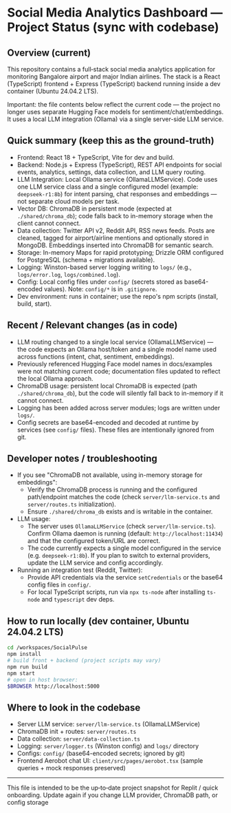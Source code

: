 # Social Media Analytics Dashboard — Project Status (sync with codebase)

## Overview (current)
This repository contains a full‑stack social media analytics application for monitoring Bangalore airport and major Indian airlines. The stack is a React (TypeScript) frontend + Express (TypeScript) backend running inside a dev container (Ubuntu 24.04.2 LTS).

Important: the file contents below reflect the current code — the project no longer uses separate Hugging Face models for sentiment/chat/embeddings. It uses a local LLM integration (Ollama) via a single server-side LLM service.

## Quick summary (keep this as the ground-truth)
- Frontend: React 18 + TypeScript, Vite for dev and build.
- Backend: Node.js + Express (TypeScript), REST API endpoints for social events, analytics, settings, data collection, and LLM query routing.
- LLM Integration: Local Ollama service (OllamaLLMService). Code uses one LLM service class and a single configured model (example: `deepseek-r1:8b`) for intent parsing, chat responses and embeddings — not separate cloud models per task.
- Vector DB: ChromaDB in persistent mode (expected at `./shared/chroma_db`); code falls back to in-memory storage when the client cannot connect.
- Data collection: Twitter API v2, Reddit API, RSS news feeds. Posts are cleaned, tagged for airport/airline mentions and optionally stored in MongoDB. Embeddings inserted into ChromaDB for semantic search.
- Storage: In-memory Maps for rapid prototyping; Drizzle ORM configured for PostgreSQL (schema + migrations available).
- Logging: Winston-based server logging writing to `logs/` (e.g., `logs/error.log`, `logs/combined.log`).
- Config: Local config files under `config/` (secrets stored as base64-encoded values). Note: `config/*` is in `.gitignore`.
- Dev environment: runs in container; use the repo's npm scripts (install, build, start).

## Recent / Relevant changes (as in code)
- LLM routing changed to a single local service (OllamaLLMService) — the code expects an Ollama host/token and a single model name used across functions (intent, chat, sentiment, embeddings).
- Previously referenced Hugging Face model names in docs/examples were not matching current code; documentation files updated to reflect the local Ollama approach.
- ChromaDB usage: persistent local ChromaDB is expected (path `./shared/chroma_db`), but the code will silently fall back to in-memory if it cannot connect.
- Logging has been added across server modules; logs are written under `logs/`.
- Config secrets are base64-encoded and decoded at runtime by services (see `config/` files). These files are intentionally ignored from git.

## Developer notes / troubleshooting
- If you see "ChromaDB not available, using in-memory storage for embeddings":
  - Verify the ChromaDB process is running and the configured path/endpoint matches the code (check `server/llm-service.ts` and `server/routes.ts` initialization).
  - Ensure `./shared/chroma_db` exists and is writable in the container.
- LLM usage:
  - The server uses `OllamaLLMService` (check `server/llm-service.ts`). Confirm Ollama daemon is running (default: `http://localhost:11434`) and that the configured token/URL are correct.
  - The code currently expects a single model configured in the service (e.g. `deepseek-r1:8b`). If you plan to switch to external providers, update the LLM service and config accordingly.
- Running an integration test (Reddit, Twitter):
  - Provide API credentials via the service `setCredentials` or the base64 config files in `config/`.
  - For local TypeScript scripts, run via `npx ts-node` after installing `ts-node` and `typescript` dev deps.

## How to run locally (dev container, Ubuntu 24.04.2 LTS)
```bash
cd /workspaces/SocialPulse
npm install
# build front + backend (project scripts may vary)
npm run build
npm start
# open in host browser:
$BROWSER http://localhost:5000
```

## Where to look in the codebase
- Server LLM service: `server/llm-service.ts` (OllamaLLMService)
- ChromaDB init + routes: `server/routes.ts`
- Data collection: `server/data-collection.ts`
- Logging: `server/logger.ts` (Winston config) and `logs/` directory
- Configs: `config/` (base64-encoded secrets; ignored by git)
- Frontend Aerobot chat UI: `client/src/pages/aerobot.tsx` (sample queries + mock responses preserved)

---

This file is intended to be the up‑to‑date project snapshot for Replit / quick onboarding. Update again if you change LLM provider, ChromaDB path, or config storage